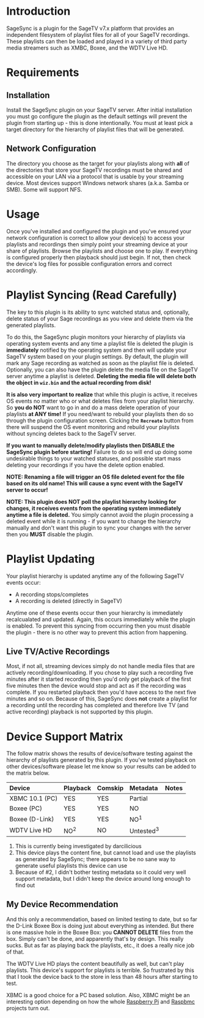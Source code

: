 

# Introduction #

SageSync is a plugin for the SageTV v7.x platform that provides an independent filesystem of playlist files for all of your SageTV recordings.  These playlists can then be loaded and played in a variety of third party media streamers such as XMBC, Boxee, and the WDTV Live HD.

# Requirements #

## Installation ##

Install the SageSync plugin on your SageTV server.  After initial installation you must go configure the plugin as the default settings will prevent the plugin from starting up - this is done intentionally.  You must at least pick a target directory for the hierarchy of playlist files that will be generated.

## Network Configuration ##

The directory you choose as the target for your playlists along with **all** of the directories that store your SageTV recordings must be shared and accessible on your LAN via a protocol that is usable by your streaming device.  Most devices support Windows network shares (a.k.a. Samba or SMB).  Some will support NFS.

# Usage #

Once you've installed and configured the plugin and you've ensured your network configuration is correct to allow your device(s) to access your playlists and recordings then simply point your streaming device at your share of playlists.  Browse the playlists and choose one to play.  If everything is configured properly then playback should just begin.  If not, then check the device's log files for possible configuration errors and correct accordingly.

# Playlist Syncing (Read Carefully) #

The key to this plugin is its ability to sync watched status and, optionally, delete status of your Sage recordings as you view and delete them via the generated playlists.

To do this, the SageSync plugin monitors your hierarchy of playlists via operating system events and any time a playlist file is deleted the plugin is **immediately** notified by the operating system and then will update your SageTV system based on your plugin settings.  By default, the plugin will mark any Sage recording as watched as soon as the playlist file is deleted.  Optionally, you can also have the plugin delete the media file on the SageTV server anytime a playlist is deleted.  **Deleting the media file will delete both the object in `wiz.bin` and the actual recording from disk!**

**It is also very important to realize** that while this plugin is active, it receives OS events no matter who or what deletes files from your playlist hierarchy.  So **you do NOT** want to go in and do a mass delete operation of your playlists **at ANY time!**  If you need/want to rebuild your playlists then do so through the plugin configuration screen.  Clicking the **`Recreate`** button from there will suspend the OS event monitoring and rebuild your playlists without syncing deletes back to the SageTV server.

**If you want to manually delete/modify playlists then DISABLE the SageSync plugin before starting!**  Failure to do so will end up doing some undesirable things to your watched statuses, and possible start mass deleting your recordings if you have the delete option enabled.

**NOTE: Renaming a file will trigger an OS file deleted event for the file based on its old name!  This will cause a sync event with the SageTV server to occur!**

**NOTE: This plugin does NOT poll the playlist hierarchy looking for changes, it receives events from the operating system immediately anytime a file is deleted.**  You simply cannot avoid the plugin processing a deleted event while it is running - if you want to change the hierarchy manually and don't want this plugin to sync your changes with the server then you **MUST** disable the plugin.

# Playlist Updating #

Your playlist hierarchy is updated anytime any of the following SageTV events occur:

  * A recording stops/completes
  * A recording is deleted (directly in SageTV)

Anytime one of these events occur then your hierarchy is immediately recalcualated and updated.  Again, this occurs immediately while the plugin is enabled.  To prevent this syncing from occurring then you must disable the plugin - there is no other way to prevent this action from happening.

## Live TV/Active Recordings ##

Most, if not all, streaming devices simply do not handle media files that are actively recording/downloading.  If you chose to play such a recording five minutes after it started recording then you'd only get playback of the first five minutes then the device would stop and act as if the recording was complete.  If you restarted playback then you'd have access to the next five minutes and so on.  Because of this, SageSync does **not** create a playlist for a recording until the recording has completed and therefore live TV (and active recording) playback is not supported by this plugin.

# Device Support Matrix #

The follow matrix shows the results of device/software testing against the hierarchy of playlists generated by this plugin.  If you've tested playback on other devices/software please let me know so your results can be added to the matrix below.

| **Device** | **Playback** | **Comskip** | **Metadata** | **Notes** |
|:-----------|:-------------|:------------|:-------------|:----------|
| XBMC 10.1 (PC) | YES          | YES         | Partial      |           |
| Boxee (PC) | YES          | YES         | NO           |           |
| Boxee (D-Link) | YES          | YES         | NO<sup>1</sup> |           |
| WDTV Live HD | NO<sup>2</sup> | NO          | Untested<sup>3</sup> |           |

  1. This is currently being investigated by darcilicious
  1. This device plays the content fine, but cannot load and use the playlists as generated by SageSync; there appears to be no sane way to generate useful playlists this device can use
  1. Because of #2, I didn't bother testing metadata so it could very well support metadata, but I didn't keep the device around long enough to find out

## My Device Recommendation ##

And this only a recommendation, based on limited testing to date, but so far the D-Link Boxee Box is doing just about everything as intended.  But there is one massive hole in the Boxee Box: you **CANNOT DELETE** files from the box.  Simply can't be done, and apparently that's by design.  This really sucks.  But as far as playing back the playlists, etc., it does a really nice job of that.

The WDTV Live HD plays the content beautifully as well, but can't play playlists.  This device's support for playlists is terrible.  So frustrated by this that I took the device back to the store in less than 48 hours after starting to test.

XBMC is a good choice for a PC based solution.  Also, XBMC might be an interesting option depending on how the whole [Raspberry Pi](http://raspberrypi.org) and [Raspbmc](http://www.raspbmc.com/) projects turn out.